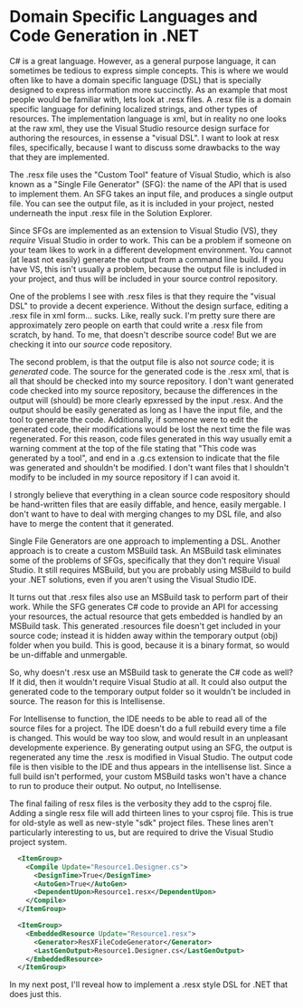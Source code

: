 # Domain Specific Languages and Code Generation in .NET

C# is a great language. However, as a general purpose language, it can sometimes be tedious to express simple concepts. This is where we would often like to have a domain specific language (DSL) that is specially designed to express information more succinctly. As an example that most people would be familiar with, lets look at .resx files. A .resx file is a domain specific language for defining localized strings, and other types of resources. The implementation language is xml, but in reality no one looks at the raw xml, they use the Visual Studio resource design surface for authoring the resources, in essense a "visual DSL". I want to look at resx files, specifically, because I want to discuss some drawbacks to the way that they are implemented.

The .resx file uses the "Custom Tool" feature of Visual Studio, which is also known as a "Single File Generator" (SFG): the name of the API that is used to implement them. An SFG takes an input file, and produces a single output file. You can see the output file, as it is included in your project, nested underneath the input .resx file in the Solution Explorer.

Since SFGs are implemented as an extension to Visual Studio (VS), they *require* Visual Studio in order to work. This can be a problem if someone on your team likes to work in a different development environment. You cannot (at least not easily) generate the output from a command line build. If you have VS, this isn't usually a problem, because the output file is included in your project, and thus will be included in your source control repository.

One of the problems I see with .resx files is that they require the "visual DSL" to provide a decent experience. Without the design surface, editing a .resx file in xml form... sucks. Like, really suck. I'm pretty sure there are approximately zero people on earth that could write a .resx file from scratch, by hand. To me, that doesn't describe source code! But we are checking it into our *source* code repository.

The second problem, is that the output file is also not *source* code; it is *generated* code. The source for the generated code is the .resx xml, that is all that should be checked into my source repository. I don't want generated code checked into my source repository, because the differences in the output will (should) be more clearly epxressed by the input .resx. And the output should be easily generated as long as I have the input file, and the tool to generate the code. Additionally, if someone were to edit the generated code, their modifications would be lost the next time the file was regenerated. For this reason, code files generated in this way usually emit a warning comment at the top of the file stating that "This code was generated by a tool", and end in a .g.cs extension to indicate that the file was generated and shouldn't be modified. I don't want files that I shouldn't modify to be included in my source repository if I can avoid it.

I strongly believe that everything in a clean source code respository should be hand-written files that are easily diffable, and hence, easily mergable. I don't want to have to deal with merging changes to my DSL file, and also have to merge the content that it generated.

Single File Generators are one approach to implementing a DSL. Another approach is to create a custom MSBuild task. An MSBuild task eliminates some of the problems of SFGs, specifically that they don't require Visual Studio. It still requires MSBuild, but you are probably using MSBuild to build your .NET solutions, even if you aren't using the Visual Studio IDE.

It turns out that .resx files also use an MSBuild task to perform part of their work. While the SFG generates C# code to provide an API for accessing your resources, the actual resource that gets embedded is handled by an MSBuild task. This generated .resources file doesn't get included in your source code; instead it is hidden away within the temporary output (obj) folder when you build. This is good, because it is a binary format, so would be un-diffable and unmergable.

So, why doesn't .resx use an MSBuild task to generate the C# code as well? If it did, then it wouldn't require Visual Studio at all. It could also output the generated code to the temporary output folder so it wouldn't be included in source. The reason for this is Intellisense.

For Intellisense to function, the IDE needs to be able to read all of the source files for a project. The IDE doesn't do a full rebuild every time a file is changed. This would be way too slow, and would result in an unpleasant developmente experience. By generating output using an SFG, the output is regenerated any time the .resx is modified in Visual Studio. The output code file is then visible to the IDE and thus appears in the intellisense list. Since a full build isn't performed, your custom MSBuild tasks won't have a chance to run to produce their output. No output, no Intellisense.

The final failing of resx files is the verbosity they add to the csproj file. Adding a single resx file will add thirteen lines to your csproj file. This is true for old-style as well as new-style "sdk" project files. These lines aren't particularly interesting to us, but are required to drive the Visual Studio project system.

```xml
  <ItemGroup>
    <Compile Update="Resource1.Designer.cs">
      <DesignTime>True</DesignTime>
      <AutoGen>True</AutoGen>
      <DependentUpon>Resource1.resx</DependentUpon>
    </Compile>
  </ItemGroup>

  <ItemGroup>
    <EmbeddedResource Update="Resource1.resx">
      <Generator>ResXFileCodeGenerator</Generator>
      <LastGenOutput>Resource1.Designer.cs</LastGenOutput>
    </EmbeddedResource>
  </ItemGroup>
```



In my next post, I'll reveal how to implement a .resx style DSL for .NET that does just this.